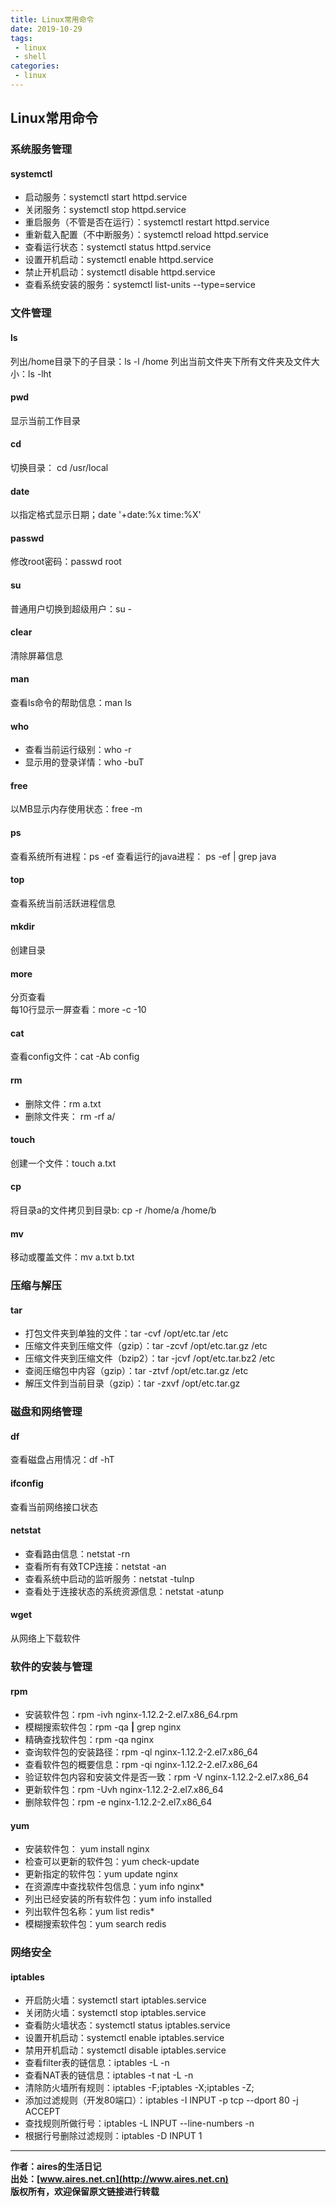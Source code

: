 ```yaml
---
title: Linux常用命令
date: 2019-10-29
tags:
 - linux 
 - shell
categories: 
 - linux
---
```


## Linux常用命令

### 系统服务管理

#### systemctl

- 启动服务：systemctl start httpd.service
- 关闭服务：systemctl stop httpd.service
- 重启服务（不管是否在运行）：systemctl restart httpd.service
- 重新载入配置（不中断服务）：systemctl reload httpd.service
- 查看运行状态：systemctl status httpd.service
- 设置开机启动：systemctl enable httpd.service
- 禁止开机启动：systemctl disable httpd.service
- 查看系统安装的服务：systemctl list-units --type=service

### 文件管理

#### ls
列出/home目录下的子目录：ls -l /home
列出当前文件夹下所有文件夹及文件大小：ls -lht 

#### pwd
显示当前工作目录

#### cd
切换目录： cd /usr/local

#### date
以指定格式显示日期；date '+date:%x time:%X'

#### passwd
修改root密码：passwd root

#### su
普通用户切换到超级用户：su -

#### clear
清除屏幕信息

#### man
查看ls命令的帮助信息：man ls

#### who
- 查看当前运行级别：who -r
- 显示用的登录详情：who -buT

#### free
以MB显示内存使用状态：free -m

#### ps
查看系统所有进程：ps -ef
查看运行的java进程： ps -ef | grep java

#### top
查看系统当前活跃进程信息

#### mkdir
创建目录

#### more 

分页查看  
每10行显示一屏查看：more -c -10 

#### cat
查看config文件：cat -Ab config

#### rm
- 删除文件：rm a.txt
- 删除文件夹： rm -rf a/

#### touch
创建一个文件：touch a.txt

#### cp
将目录a的文件拷贝到目录b: cp -r /home/a /home/b

#### mv
移动或覆盖文件：mv a.txt b.txt

### 压缩与解压

#### tar
- 打包文件夹到单独的文件：tar -cvf /opt/etc.tar /etc
- 压缩文件夹到压缩文件（gzip）：tar -zcvf /opt/etc.tar.gz /etc
- 压缩文件夹到压缩文件（bzip2）：tar -jcvf /opt/etc.tar.bz2 /etc
- 查阅压缩包中内容（gzip）：tar -ztvf /opt/etc.tar.gz /etc
- 解压文件到当前目录（gzip）：tar -zxvf /opt/etc.tar.gz

### 磁盘和网络管理

#### df
查看磁盘占用情况：df -hT

#### ifconfig
查看当前网络接口状态

#### netstat

- 查看路由信息：netstat -rn
- 查看所有有效TCP连接：netstat -an
- 查看系统中启动的监听服务：netstat -tulnp
- 查看处于连接状态的系统资源信息：netstat -atunp

#### wget
从网络上下载软件

### 软件的安装与管理

#### rpm

- 安装软件包：rpm -ivh nginx-1.12.2-2.el7.x86_64.rpm
- 模糊搜索软件包：rpm -qa <b>|</b> grep nginx
- 精确查找软件包：rpm -qa nginx
- 查询软件包的安装路径：rpm -ql nginx-1.12.2-2.el7.x86_64
- 查看软件包的概要信息：rpm -qi nginx-1.12.2-2.el7.x86_64
- 验证软件包内容和安装文件是否一致：rpm -V nginx-1.12.2-2.el7.x86_64
- 更新软件包：rpm -Uvh nginx-1.12.2-2.el7.x86_64
- 删除软件包：rpm -e nginx-1.12.2-2.el7.x86_64

#### yum

- 安装软件包： yum install nginx
- 检查可以更新的软件包：yum check-update
- 更新指定的软件包：yum update nginx
- 在资源库中查找软件包信息：yum info nginx*
- 列出已经安装的所有软件包：yum info installed
- 列出软件包名称：yum list redis*
- 模糊搜索软件包：yum search redis

### 网络安全

#### iptables

- 开启防火墙：systemctl start iptables.service
- 关闭防火墙：systemctl stop iptables.service
- 查看防火墙状态：systemctl status iptables.service
- 设置开机启动：systemctl enable iptables.service
- 禁用开机启动：systemctl disable iptables.service
- 查看filter表的链信息：iptables -L -n
- 查看NAT表的链信息：iptables -t nat -L -n
- 清除防火墙所有规则：iptables -F;iptables -X;iptables -Z;
- 添加过滤规则（开发80端口）：iptables -I INPUT -p tcp --dport 80 -j ACCEPT
- 查找规则所做行号：iptables -L INPUT --line-numbers -n
- 根据行号删除过滤规则：iptables -D INPUT 1


---
**作者：aires的生活日记**  
**出处：[www.aires.net.cn](http://www.aires.net.cn)**   
**版权所有，欢迎保留原文链接进行转载** 

